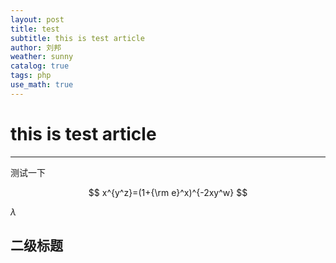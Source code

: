 ```yaml
---
layout: post
title: test
subtitle: this is test article
author: 刘邦
weather: sunny
catalog: true
tags: php
use_math: true
---
```


# this is test article
---
测试一下

$$ x^{y^z}=(1+{\rm e}^x)^{-2xy^w} $$

$\lambda$

## 二级标题
